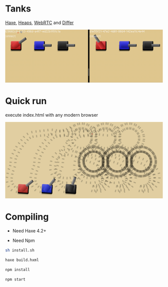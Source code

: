# Tanks

[Haxe](https://github.com/HaxeFoundation/haxe/), [Heaps](https://github.com/HeapsIO/heaps), [WebRTC](https://github.com/feross/simple-peer) and [Differ](https://github.com/snowkit/differ)

<p align="center"><img src="video.gif"/></p>

# Quick run

execute index.html with any modern browser

<p align="center"><img src="image.png"/></p>

# Compiling

* Need Haxe 4.2+

* Need Npm

```sh
sh install.sh
```
```sh
haxe build.hxml
```
```sh
npm install
```
```sh
npm start
```